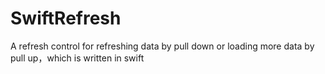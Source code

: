 # SwiftRefresh
A refresh control for refreshing data by pull down or loading more data by pull up，which is written in swift
